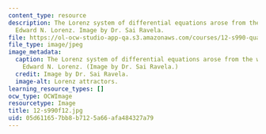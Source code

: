 ```yaml
---
content_type: resource
description: The Lorenz system of differential equations arose from the work of meteorologist/mathematician
  Edward N. Lorenz. Image by Dr. Sai Ravela.
file: https://ol-ocw-studio-app-qa.s3.amazonaws.com/courses/12-s990-quantifying-uncertainty-fall-2012/05d611657bb8b7125a66afa484327a79_12-s990f12.jpg
file_type: image/jpeg
image_metadata:
  caption: The Lorenz system of differential equations arose from the work of meteorologist/mathematician
    Edward N. Lorenz. (Image by Dr. Sai Ravela.)
  credit: Image by Dr. Sai Ravela.
  image-alt: Lorenz attractors.
learning_resource_types: []
ocw_type: OCWImage
resourcetype: Image
title: 12-s990f12.jpg
uid: 05d61165-7bb8-b712-5a66-afa484327a79
---
```

